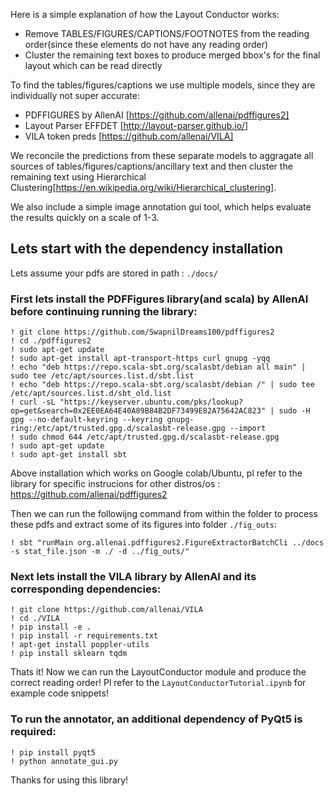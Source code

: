Here is a simple explanation of how the Layout Conductor works:

* Remove TABLES/FIGURES/CAPTIONS/FOOTNOTES from the reading order(since these elements do not have any reading order)
* Cluster the remaining text boxes to produce merged bbox's for the final layout which can be read directly

To find the tables/figures/captions we use multiple models, since they are individually not super accurate:
* PDFFIGURES by AllenAI [https://github.com/allenai/pdffigures2]
* Layout Parser EFFDET [http://layout-parser.github.io/]
* VILA token preds [https://github.com/allenai/VILA]

We reconcile the predictions from these separate models to aggragate all sources of tables/figures/captions/ancillary text and then cluster the remaining text using Hierarchical Clustering[https://en.wikipedia.org/wiki/Hierarchical_clustering].

We also include a simple image annotation gui tool, which helps evaluate the results quickly on a scale of 1-3.

## Lets start with the dependency installation

Lets assume your pdfs are stored in path : `./docs/`

### First lets install the PDFFigures library(and scala) by AllenAI before continuing running the library:
```
! git clone https://github.com/SwapnilDreams100/pdffigures2
! cd ./pdffigures2
! sudo apt-get update
! sudo apt-get install apt-transport-https curl gnupg -yqq
! echo "deb https://repo.scala-sbt.org/scalasbt/debian all main" | sudo tee /etc/apt/sources.list.d/sbt.list
! echo "deb https://repo.scala-sbt.org/scalasbt/debian /" | sudo tee /etc/apt/sources.list.d/sbt_old.list
! curl -sL "https://keyserver.ubuntu.com/pks/lookup?op=get&search=0x2EE0EA64E40A89B84B2DF73499E82A75642AC823" | sudo -H gpg --no-default-keyring --keyring gnupg-ring:/etc/apt/trusted.gpg.d/scalasbt-release.gpg --import
! sudo chmod 644 /etc/apt/trusted.gpg.d/scalasbt-release.gpg
! sudo apt-get update
! sudo apt-get install sbt
```

Above installation which works on Google colab/Ubuntu, pl refer to the library for specific instrucions for other distros/os : https://github.com/allenai/pdffigures2

Then we can run the followijng command from within the folder to process these pdfs and extract some of its figures into folder `./fig_outs`:

`! sbt "runMain org.allenai.pdffigures2.FigureExtractorBatchCli ../docs -s stat_file.json -m ./ -d ../fig_outs/"`

### Next lets install the VILA library by AllenAI and its corresponding dependencies:
```
! git clone https://github.com/allenai/VILA
! cd ./VILA
! pip install -e .
! pip install -r requirements.txt
! apt-get install poppler-utils 
! pip install sklearn tqdm
```

Thats it! Now we can run the LayoutConductor module and produce the correct reading order!
Pl refer to the `LayoutConductorTutorial.ipynb` for example code snippets!

### To run the annotator, an additional dependency of PyQt5 is required:

```
! pip install pyqt5
! python annotate_gui.py
```

Thanks for using this library!
